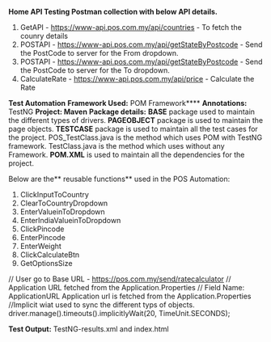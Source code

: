 **Home API Testing Postman collection with below API details.**
1. GetAPI -   https://www-api.pos.com.my/api/countries - To fetch the counry details
2. POSTAPI - https://www-api.pos.com.my/api/getStateByPostcode - Send the PostCode to server for the From dropdown.
3. POSTAPI - https://www-api.pos.com.my/api/getStateByPostcode - Send the PostCode to server for the To dropdown.
4. CalculateRate - https://www-api.pos.com.my/api/price - Calculate the Rate

**Test Automation**
**Framework Used:** POM Framework****
**Annotations:** TestNG
**Project: Maven**
**Package details:**
**BASE** package used to maintain the different types of drivers.
**PAGEOBJECT** package is used to maintain the page objects.
**TESTCASE** package is used to maintain all the test cases for the project.
POS_TestClass.java is the method which uses POM with TestNG framework.
TestClass.java is the method which uses without any Framework.
**POM.XML** is used to maintain all the dependencies for the project.

Below are the** reusable functions** used in the POS Automation:

1. ClickInputToCountry
2. ClearToCountryDropdown
3. EnterValueinToDropdown
4. EnterIndiaValueinToDropdown
5. ClickPincode
6. EnterPincode
7. EnterWeight
8. ClickCalculateBtn
9. GetOptionsSize

//  User go to Base URL - https://pos.com.my/send/ratecalculator
// Application URL fetched from the Application.Properties
// Field Name: ApplicationURL
Application url is fetched from the Application.Properties
//Implicit wiat used to sync the different typs of objects.
driver.manage().timeouts().implicitlyWait(20, TimeUnit.SECONDS);

**Test Output:**
TestNG-results.xml and index.html

